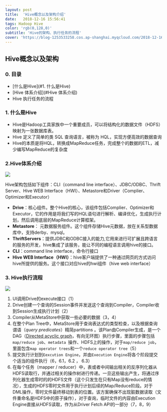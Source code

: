 ```yaml
---
layout: post
title:  'Hive概念以及架构介绍'
date:   2018-12-16 15:56:41
tags: Hadoop Hive
color: 'rgb(0,128,0)'
subtitle: 'Hive的架构、执行任务的流程'
cover: 'https://blog-1253533258.cos.ap-shanghai.myqcloud.com/2018-12-16/hive_architecture.png'
---
```


## Hive概念以及架构

### 0. 目录

- [什么是Hive](#1. 什么是Hive)
- [Hive 体系介绍](#Hive 体系介绍)
- Hive 执行任务的流程

### 1. 什么是Hive

- Hive是Hadoop工具家族中一个重要成员，可以将结构化的数据文件（HDFS）映射为一张数据库表。
-  Hive 定义了简单的类 SQL 查询语言，被称为 HQL，实现方便高效的数据查询
- Hive的本质是将HQL，转换成MapReduce任务，完成整个的数据的ETL，减少编写MapReduce的复杂度

### 2.Hive体系介绍

![](https://blog-1253533258.cos.ap-shanghai.myqcloud.com/2018-12-16/hive_architecture1.png)

Hive架构包括如下组件：CLI（command line interface）、JDBC/ODBC、Thrift Server、Hive WEB Interface（HWI）、Metastore和Driver（Complier、Optimizer和Executor）

- **Drive**：核心组件。整个Hive的核心，该组件包括Complier、Optimizer和Executor，它的作用是将我们写的HQL语句进行解析、编译优化，生成执行计划，然后调用底层的MapReduce计算框架。
- **Metastore**： 元数据服务组件。这个组件存储Hive元数据，放在关系型数据库中，支持derby、mysql。
- **ThriftServers**：提供JDBC和ODBC接入的能力,它用来进行可扩展且跨语言的服务的开发，hive集成了该服务，能让不同的编程语言调用hive的接口。
- **CLI**：command line interface，命令行接口
- **Hive WEB Interface（HWI）**：hive客户端提供了一种通过网页的方式访问hive所提供的服务。这个接口对应hive的hwi组件（hive web interface）

### 3. Hive执行流程

![](https://blog-1253533258.cos.ap-shanghai.myqcloud.com/2018-12-16/hive_architecture.png)

1. UI调用Drive的execute接口（1）
2. Drive创建一个查询的Session事件并发送这个查询到Compiler，Compiler收到Session生成执行计划（2）
3. Compiler从MetaStore中获取一些必要的数据（3，4）
4. 在整个Plan Tree中，MetaStore用于查询表达式的类型检查，以及根据查询谓语（*query predicates*）精简partitions 。该Plan由Compiler生成，是一个DAG（[Directed acyclic graph](https://en.wikipedia.org/wiki/Directed_acyclic_graph)，有向无环图）执行步骤，里面的步骤包括`map/reduce job`、`metadata `操作、HDFS上的操作，对于`map/reduce job`，里面包含`map operator trees`和一个`reduce operator tree`（5）
5. 提交执行计划到`Eexcution Engine`，并由`Execution Engine`将各个阶段提交个适当的组件执行（6，6.1，6.2 ， 6.3）
6. 在每个任务（mapper / reducer）中，表或者中间输出相关的反序列化器从HDFS读取行，并通过相关的操作树进行传递。一旦这些输出产生，将通过序列化器生成零时的的HDFS文件（这个只发生在只有Map没有reduce的情况），生成的HDFS零时文件用于执行计划后续的Map/Reduce阶段。对于DML操作，零时文件最终移动到表的位置。该方案确保不出现脏数据读取（文件重命名是HDFS中的原子操作），对于查询，临时文件的内容由Execution Engine直接从HDFS读取，作为从Driver Fetch API的一部分（7，8，9）

